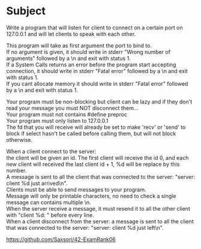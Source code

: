 # Subject 
Write a program that will listen for client to connect on a certain port on 127.0.0.1 and will let clients to speak with each other.  
  
This program will take as first argument the port to bind to.  
If no argument is given, it should write in stderr "Wrong number of arguments" followed by a \n and exit with status 1.  
If a System Calls returns an error before the program start accepting connection, it should write in stderr "Fatal error" followed by a \n and exit with status 1.  
If you cant allocate memory it should write in stderr "Fatal error" followed by a \n and exit with status 1.  
    
Your program must be non-blocking but client can be lazy and if they don't read your message you must NOT disconnect them...  
Your program must not contains #define preproc  
Your program must only listen to 127.0.0.1   
The fd that you will receive will already be set to make 'recv' or 'send' to block if select hasn't be called before calling them, but will not block otherwise.  

When a client connect to the server:  
the client will be given an id. The first client will receive the id 0, and each new client will received the last client id + 1, %d will be replace by this number.  
A message is sent to all the client that was connected to the server: "server: client %d just arrived\n".  
Clients must be able to send messages to your program.  
Message will only be printable characters, no need to check a single message can contains multiple \n.  
When the server receive a message, it must resend it to all the other client with "client %d: " before every line.  
When a client disconnect from the server: a message is sent to all the client that was connected to the server: "server: client %d just left\n".  

https://github.com/Saxsori/42-ExamRank06  
